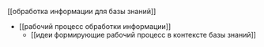 [[обработка информации для базы знаний]]
- [[рабочий процесс обработки информации]]
	- [[идеи формирующие рабочий процесс в контексте базы знаний]]
